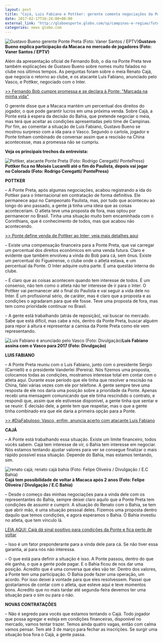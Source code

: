 ```yaml
---
layout: post
title: "Cajá, Luis Fabiano e Pottker: gerente comenta negociações da Ponte Preta"
date: 2017-02-17T16:24:00+00:00
external_link: "http://globoesporte.globo.com/sp/campinas-e-regiao/futebol/times/ponte-preta/noticia/2017/02/caja-luis-fabiano-e-pottker-gerente-comenta-negociacoes-da-ponte-preta.html"
categories: news globo.com
---
```

 ![Gustavo Bueno gerente Ponte Preta (Foto: Vaner Santos / EPTV)](http://s2.glbimg.com/4QvTgjdxbur9SgqsEMl7RPOgH6E=/71x0:879x620/300x230/s.glbimg.com/es/ge/f/original/2017/02/17/bueno1.jpg "Gustavo Bueno gerente Ponte Preta (Foto: Vaner Santos / EPTV)")**Gustavo Bueno explica participação da Macaca no mercado de jogadores (Foto: Vaner Santos / EPTV)**

Além da apresentação oficial de Fernando Bob, o dia na Ponte Preta teve também explicações de Gustavo Bueno sobre nomes muito falados no clube nos últimos tempos. As perguntas foram sobre o meia Renato Cajá, que negocia o retorno ao clube, e os atacante Luis Fabiano, anunciado pelo Vasco, e Pottker, negociado com o Inter.

[\>\> Fernando Bob cumpre promessa e se declara à Ponte: "Marcada na minha vida"](http://globoesporte.globo.com/sp/campinas-e-regiao/futebol/times/ponte-preta/noticia/2017/02/bob-cumpre-promessa-e-se-declara-ponte-preta-marcada-na-minha-vida.html)

O gerente disse que a Macaca mantém um percentual dos direitos do jogador, o que pode garantir lucros em uma próxima venda. Sobre Cajá, a Ponte está à espera da decisão do Bahia, que pretende negociar o meia, mas terá que aceitar as condições apresentadas pelo time de Campinas. Por fim, ao comentar a situação de Luis Fabiano, Gustavo Bueno se mostrou surpreso com a ida para o Vasco. Segundo o cartola, jogador e Ponte tinham combinado de conversar assim que a rescisão na China acontecesse, mas a promessa não se cumpriu.

**Veja os principais trechos da entrevista:**

 ![Pottker, atacante Ponte Preta (Foto: Rodrigo Ceregatti/ PontePress)](http://s2.glbimg.com/Wf1Ob-kLjk5h0gd1cGB6_49ykyk=/226x0:701x539/350x397/s.glbimg.com/es/ge/f/original/2017/02/08/pottker.2.jpg "Pottker, atacante Ponte Preta (Foto: Rodrigo Ceregatti/ PontePress)")**Pottker fica no Moisés Lucarelli até o fim do Paulista, depois vai jogar no&nbsp;Colorado (Foto: Rodrigo Ceregatti/ PontePress)**

**POTTKER**

– A Ponte Preta, após algumas negociações, acabou registrando a ida do Pottker para o Internacional em contratação de forma definitiva. Ele permanece aqui no Campeonato Paulista, mas, por tudo que aconteceu ao longo do ano passado, a gente já tinha uma ideia que as coisas aconteceriam. O atleta teve uma proposta de fora, mas optou por permanecer no Brasil. Tinha uma situação muito bem encaminhada com o Corinthians, que é conhecimento de todos, mas que acabou não acontecendo.

[\>\>&nbsp;Ponte define venda de Pottker ao Inter; veja mais detalhes aqui](http://globoesporte.globo.com/sp/campinas-e-regiao/futebol/noticia/2017/02/ponte-define-venda-de-pottker-ao-inter-e-marca-coletiva-para-explicar-situacao.html)

– Existe uma compensação financeira para a Ponte Preta, que vai carregar um percentual dos direitos econômicos em uma venda futura. Claro e evidente que também envolveu a vinda do Bob para cá, sem ônus.&nbsp;Existe um percentual do Figueirense, o clube onde o atleta estava, e um percentual da Ponte. O Inter adquire outra parte. É uma questão interna do clube.

– É claro que as coisas acontecem quando tem interesse de todos. É um consenso, não tem como o atleta não ter interesse de ir para o Inter. O Pottker vai permanecer até o final do Paulista e vai seguir a vida dele no Inter. É um profissional sério, de caráter, mas é claro que a proposta e as condições o agradaram para que ele fosse. Teve uma proposta de fora, mas tem como prioridade continuar no Brasil.

– A gente está trabalhando (atrás de reposição), vai buscar no mercado. Sabe que está difícil, mas cabe a nós, dentro da Ponte Preta, buscar alguém para repor à altura e representar a camisa da Ponte Preta como ele vem representando.

 ![Luis Fabiano é anunciado pelo Vasco (Foto: Divulgação)](http://s2.glbimg.com/C87W6NjLQKZbfPuV5nCv4RI3NwM=/13x0:945x1000/370x397/s.glbimg.com/es/ge/f/original/2017/02/17/20170217111351_248.png "Luis Fabiano é anunciado pelo Vasco (Foto: Divulgação)")**Luis Fabiano assina com o Vasco para 2017 (Foto: Divulgação)**

**LUIS FABIANO**

– A Ponte Preta reuniu com o Luis Fabiano, junto com o presidente Sérgio (Carnielli) e o presidente Vanderlei (Pereira). Nós fizemos uma proposta, colocamos todas as condições, mostramos interesse total em contar com o atleta aqui. Durante esse período que ele tinha que resolver a rescisão na China, falei várias vezes com ele por telefone. A gente sempre teve uma resposta de ele nos daria uma posição sobre a prioridade da Ponte. Apenas recebi uma mensagem comunicando que ele tinha rescindido o contrato, e respondi que, assim que ele estivesse disponível, a gente tinha que sentar e se reunir. É decisão dele, a gente tem que respeitar, mas o que a gente tinha combinado era que ele daria a primeira opção para a Ponte.

[\>\>&nbsp;#DiaFabuloso: Vasco, enfim, anuncia acerto com atacante Luis Fabiano](http://globoesporte.globo.com/futebol/times/vasco/noticia/2017/02/dia-fabuloso-vasco-enfim-anuncia-acerto-com-atacante-luis-fabiano.html)

**CAJÁ**

– A Ponte está trabalhando essa situação. Existe um limite financeiro, todos vocês sabem. Cajá tem interesse de vir, o Bahia tem interesse em negociar. Nós estamos tentando ajustar valores para ver se consegue finalizar o mais rápido possível essa situação. Depende do Bahia, mas estamos tentando, sim.

 ![renato cajá; renato cajá bahia (Foto: Felipe Oliveira / Divulgação / E.C Bahia)](http://s2.glbimg.com/vWxy16wlVWlW7F_CcTUURkxKXNM=/272x0:892x821/300x397/s.glbimg.com/es/ge/f/original/2016/11/22/whatsapp_image_2016-11-22_at_15.42.29.jpeg "renato cajá; renato cajá bahia (Foto: Felipe Oliveira / Divulgação / E.C Bahia)")**Cajá tem&nbsp;possibilidade de&nbsp;voltar à&nbsp;Macaca após 2 anos (Foto: Felipe Oliveira / Divulgação / E.C Bahia)**

– Desde o começo das minhas negociações para a vinda dele com os representantes do Bahia, sempre deixei claro aquilo que a Ponte Preta tem condições de assumir e cumprir. A situação do Renato com o Bahia, se tem que abrir mão, é uma situação pessoal deles. Fizemos uma proposta dentro daquilo que temos condições, e agora esperamos o Bahia. O Bahia investiu no atleta, que tem vínculo lá.

[LEIA AQUI: Cajá dá sinal positivo para condições da Ponte e fica perto de voltar](http://globoesporte.globo.com/sp/campinas-e-regiao/futebol/noticia/2017/02/caja-da-sinal-positivo-para-condicoes-da-ponte-e-fica-perto-de-acertar-volta.html)

– Isso é um fator preponderante para a vinda dele para cá. Se não tiver essa garantia, aí para nós não interessa.

– O que está para definir a situação é isso. A Ponte passou, dentro do que ele ganha, o que a gente pode pagar. E o Bahia ficou de nos dar uma posição. Acredito que é uma conversa que eles vão ter. Dentro dos valores, a Ponte tem uma participação. O Bahia pode fazer uma operação, um acordo. Por isso deixei à vontade para que eles resolvessem. Passei que gostaríamos de contar com o atleta, que esteve aqui e teve momentos bons. Acredito que no mais tardar até segunda-feira devemos ter uma situação para o sim ou para o não.

**NOVAS CONTRATAÇÕES**

– Não é segredo para vocês que estamos tentando o Cajá. Todo jogador que possa agregar e esteja em condições financeiras, disponível no mercado, vamos tentar trazer. Temos ainda quatro vagas, então com calma vamos pensar. Tem até 3 de março para fechar as inscrições. Se surgir uma situação boa fora o Cajá, a gente passa.&nbsp;

